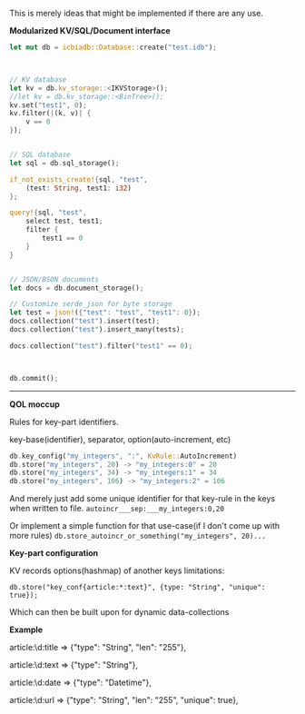 This is merely ideas that might be implemented if there are any use.


**Modularized KV/SQL/Document interface**


```rust
let mut db = icbiadb::Database::create("test.idb");



// KV database
let kv = db.kv_storage::<IKVStorage>();
//let kv = db.kv_storage::<BinTree>();
kv.set("test1", 0);
kv.filter(|(k, v)| {
	v == 0
});


// SQL database
let sql = db.sql_storage();

if_not_exists_create!{sql, "test",
	(test: String, test1: i32)
};

query!{sql, "test",
	select test, test1;
	filter {
		test1 == 0
	}
}


// JSON/BSON documents
let docs = db.document_storage();

// Customize serde_json for byte storage
let test = json!({"test": "test", "test1": 0});
docs.collection("test").insert(test);
docs.collection("test").insert_many(tests);

docs.collection("test").filter("test1" == 0);



db.commit();
```

---


**QOL moccup**

Rules for key-part identifiers.

key-base(identifier), separator, option(auto-increment, etc)
```rust
db.key_config("my_integers", ":", KvRule::AutoIncrement)
db.store("my_integers", 20) -> "my_integers:0" = 20
db.store("my_integers", 34) -> "my_integers:1" = 34
db.store("my_integers", 106) -> "my_integers:2" = 106
```

And merely just add some unique identifier for that key-rule in the keys when written to file.
```autoincr___sep:___my_integers:0,20```


Or implement a simple function for that use-case(if I don't come up with more rules)
```db.store_autoincr_or_something("my_integers", 20)...```



**Key-part configuration**


KV records options(hashmap) of another keys limitations:

```db.store("key_conf{article:*:text}", {type: "String", "unique": true});```

Which can then be built upon for dynamic data-collections

**Example**

article:\d:title => {"type": "String", "len": "255"},

article:\d:text => {"type": "String"},

article:\d:date => {"type": "Datetime"},

article:\d:url => {"type": "String", "len": "255", "unique": true},




